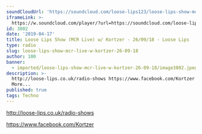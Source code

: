 ```yaml
---
soundCloudUrl: 'https://soundcloud.com/loose-lips123/loose-lips-show-mcr-live-w-kortzer-260918'
iframeLink: >-
  https://w.soundcloud.com/player/?url=https://soundcloud.com/loose-lips123/loose-lips-show-mcr-live-w-kortzer-260918&color=00aabb&auto_play=false&hide_related=false&show_comments=true&show_user=true&show_reposts=false
id: 3802
date: '2019-04-17'
title: Loose Lips Show (MCR Live) w/ Kortzer - 26/09/18 - Loose Lips
type: radio
slug: loose-lips-show-mcr-live-w-kortzer-26-09-18
author: 100
banner:
  - imported/loose-lips-show-mcr-live-w-kortzer-26-09-18/image3802.jpeg
description: >-
  http://loose-lips.co.uk/radio-shows https://www.facebook.com/Kortzer [...]Read
  More...
published: true
tags: Techno
---
```

http://loose-lips.co.uk/radio-shows

https://www.facebook.com/Kortzer
